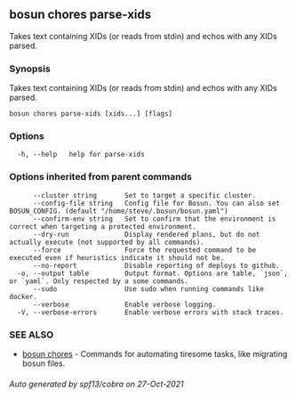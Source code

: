 ## bosun chores parse-xids

Takes text containing XIDs (or reads from stdin) and echos with any XIDs parsed.

### Synopsis

Takes text containing XIDs (or reads from stdin) and echos with any XIDs parsed.

```
bosun chores parse-xids [xids...] [flags]
```

### Options

```
  -h, --help   help for parse-xids
```

### Options inherited from parent commands

```
      --cluster string       Set to target a specific cluster.
      --config-file string   Config file for Bosun. You can also set BOSUN_CONFIG. (default "/home/steve/.bosun/bosun.yaml")
      --confirm-env string   Set to confirm that the environment is correct when targeting a protected environment.
      --dry-run              Display rendered plans, but do not actually execute (not supported by all commands).
      --force                Force the requested command to be executed even if heuristics indicate it should not be.
      --no-report            Disable reporting of deploys to github.
  -o, --output table         Output format. Options are table, `json`, or `yaml`. Only respected by a some commands.
      --sudo                 Use sudo when running commands like docker.
      --verbose              Enable verbose logging.
  -V, --verbose-errors       Enable verbose errors with stack traces.
```

### SEE ALSO

* [bosun chores](bosun_chores.md)	 - Commands for automating tiresome tasks, like migrating bosun files.

###### Auto generated by spf13/cobra on 27-Oct-2021
